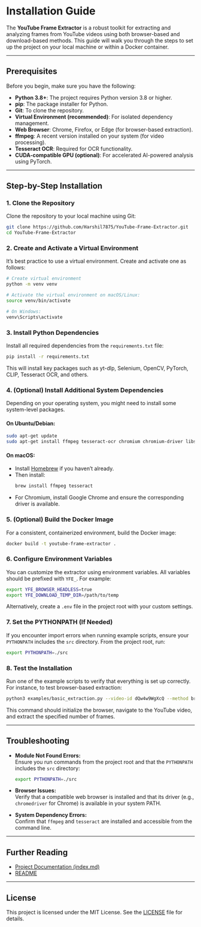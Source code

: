 # Installation Guide

The **YouTube Frame Extractor** is a robust toolkit for extracting and analyzing frames from YouTube videos using both browser-based and download-based methods. This guide will walk you through the steps to set up the project on your local machine or within a Docker container.

---

## Prerequisites

Before you begin, make sure you have the following:

- **Python 3.8+**: The project requires Python version 3.8 or higher.
- **pip**: The package installer for Python.
- **Git**: To clone the repository.
- **Virtual Environment (recommended)**: For isolated dependency management.
- **Web Browser**: Chrome, Firefox, or Edge (for browser-based extraction).
- **ffmpeg**: A recent version installed on your system (for video processing).
- **Tesseract OCR**: Required for OCR functionality.
- **CUDA-compatible GPU (optional)**: For accelerated AI-powered analysis using PyTorch.

---

## Step-by-Step Installation

### 1. Clone the Repository

Clone the repository to your local machine using Git:

```bash
git clone https://github.com/Harshil7875/YouTube-Frame-Extractor.git
cd YouTube-Frame-Extractor
```

### 2. Create and Activate a Virtual Environment

It’s best practice to use a virtual environment. Create and activate one as follows:

```bash
# Create virtual environment
python -m venv venv

# Activate the virtual environment on macOS/Linux:
source venv/bin/activate

# On Windows:
venv\Scripts\activate
```

### 3. Install Python Dependencies

Install all required dependencies from the `requirements.txt` file:

```bash
pip install -r requirements.txt
```

This will install key packages such as yt-dlp, Selenium, OpenCV, PyTorch, CLIP, Tesseract OCR, and others.

### 4. (Optional) Install Additional System Dependencies

Depending on your operating system, you might need to install some system-level packages.

#### On Ubuntu/Debian:
```bash
sudo apt-get update
sudo apt-get install ffmpeg tesseract-ocr chromium chromium-driver libsm6 libxext6 libxrender1
```

#### On macOS:
- Install [Homebrew](https://brew.sh/) if you haven’t already.
- Then install:
  ```bash
  brew install ffmpeg tesseract
  ```
- For Chromium, install Google Chrome and ensure the corresponding driver is available.

### 5. (Optional) Build the Docker Image

For a consistent, containerized environment, build the Docker image:

```bash
docker build -t youtube-frame-extractor .
```

### 6. Configure Environment Variables

You can customize the extractor using environment variables. All variables should be prefixed with `YFE_`. For example:

```bash
export YFE_BROWSER_HEADLESS=true
export YFE_DOWNLOAD_TEMP_DIR=/path/to/temp
```

Alternatively, create a `.env` file in the project root with your custom settings.

### 7. Set the PYTHONPATH (If Needed)

If you encounter import errors when running example scripts, ensure your `PYTHONPATH` includes the `src` directory. From the project root, run:

```bash
export PYTHONPATH=./src
```

### 8. Test the Installation

Run one of the example scripts to verify that everything is set up correctly. For instance, to test browser-based extraction:

```bash
python3 examples/basic_extraction.py --video-id dQw4w9WgXcQ --method browser --interval 2 --frames 10
```

This command should initialize the browser, navigate to the YouTube video, and extract the specified number of frames.

---

## Troubleshooting

- **Module Not Found Errors:**  
  Ensure you run commands from the project root and that the `PYTHONPATH` includes the `src` directory:
  ```bash
  export PYTHONPATH=./src
  ```

- **Browser Issues:**  
  Verify that a compatible web browser is installed and that its driver (e.g., `chromedriver` for Chrome) is available in your system PATH.

- **System Dependency Errors:**  
  Confirm that `ffmpeg` and `tesseract` are installed and accessible from the command line.

---

## Further Reading

- [Project Documentation (index.md)](index.md)
- [README](../README.md)

---

## License

This project is licensed under the MIT License. See the [LICENSE](../LICENSE) file for details.